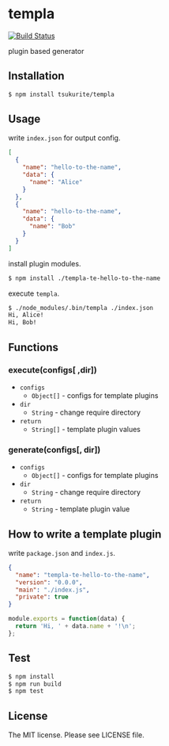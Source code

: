 # templa

[![Build Status](https://travis-ci.org/tsukurite/templa.svg?branch=master)](https://travis-ci.org/tsukurite/templa)

plugin based generator

## Installation

```sh
$ npm install tsukurite/templa
```

## Usage

write `index.json` for output config.

```json
[
  {
    "name": "hello-to-the-name",
    "data": {
      "name": "Alice"
    }
  },
  {
    "name": "hello-to-the-name",
    "data": {
      "name": "Bob"
    }
  }
]
```

install plugin modules.

```sh
$ npm install ./templa-te-hello-to-the-name
```

execute `templa`.

```sh
$ ./node_modules/.bin/templa ./index.json
Hi, Alice!
Hi, Bob!
```

## Functions

### execute(configs[ ,dir])

- `configs`
  - `Object[]` - configs for template plugins
- `dir`
  - `String` - change require directory
- `return`
  - `String[]` - template plugin values

### generate(configs[, dir])

- `configs`
  - `Object[]` - configs for template plugins
- `dir`
  - `String` - change require directory
- `return`
  - `String` - template plugin value

## How to write a template plugin

write `package.json` and `index.js`.

```json
{
  "name": "templa-te-hello-to-the-name",
  "version": "0.0.0",
  "main": "./index.js",
  "private": true
}
```

```js
module.exports = function(data) {
  return 'Hi, ' + data.name + '!\n';
};
```

## Test

```sh
$ npm install
$ npm run build
$ npm test
```

## License

The MIT license. Please see LICENSE file.
